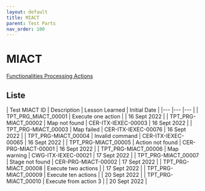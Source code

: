 ```yaml
---
layout: default
title: MIACT
parent: Test Parts
nav_order: 100
---
```


# MIACT

[Functionalities Processing Actions](../../../../FCT--Documentation/docs/functionalities/processing/MIACT)

## Liste

| Test MIACT ID   	| Description  	| Lesson Learned  	| Initial Date  	|
|---	|---	|---	|
| TPT_PRG_MIACT_00001  	| Execute one action  	|    | 16 Sept 2022  	|
| TPT_PRG-MIACT_00002  	| Map not found  	| CER-ITX-IEXEC-00003   | 16 Sept 2022  	|
| TPT_PRG-MIACT_00003  	| Map failed  	| CER-ITX-IEXEC-00076   | 16 Sept 2022  	|
| TPT_PRG-MIACT_00004  	| Invalid command  	| CER-ITX-IEXEC-00065   | 16 Sept 2022  	|
| TPT_PRG-MIACT_00005  	| Action not found  	| CER-PRG-MIACT-00001   | 16 Sept 2022  	|
| TPT_PRG-MIACT_00006  	| Map warning  	| CWG-ITX-IEXEC-00021   | 17 Sept 2022  	|
| TPT_PRG-MIACT_00007  	| Stage not found  	| CER-PRG-MIACT-00002   | 17 Sept 2022  	|
| TPT_PRG-MIACT_00008  	| Execute two actions  	|    | 17 Sept 2022  	|
| TPT_PRG-MIACT_00009  	| Execute ten actions  	|    | 20 Sept 2022  	|
| TPT_PRG-MIACT_00010  	| Execute from action 3  	|    | 20 Sept 2022  	|
